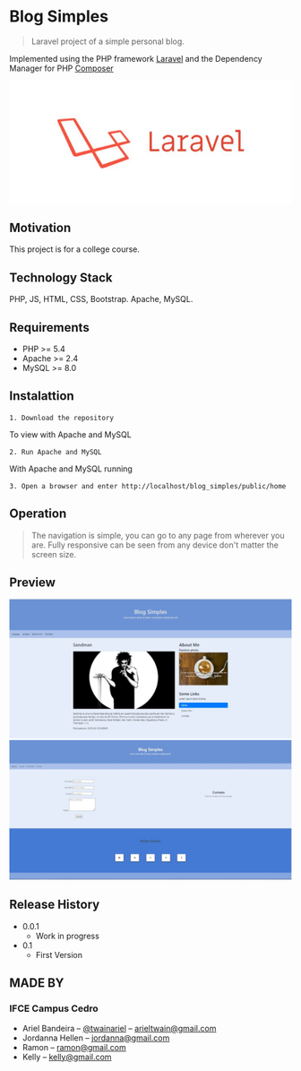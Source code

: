 # Blog Simples
> Laravel project of a simple personal blog.

Implemented using the PHP framework [Laravel](https://laravel.com/) and the Dependency Manager for PHP [Composer](https://getcomposer.org/)


![Laravel Framework](public/images/preview/preview3.jpg)

## Motivation
This project is for a college course.

## Technology Stack
PHP, JS, HTML, CSS, Bootstrap.
Apache, MySQL.

## Requirements
* PHP >= 5.4
* Apache >= 2.4
* MySQL >= 8.0

## Instalattion

    1. Download the repository

To view with Apache and MySQL

    2. Run Apache and MySQL

With Apache and MySQL running

    3. Open a browser and enter http://localhost/blog_simples/public/home

## Operation
> The navigation is simple, you can go to any page from wherever you are. Fully responsive can be seen from any device don't matter the screen size.

## Preview
![First Page](public/images/preview/preview1.jpg)
![First Page](public/images/preview/preview2.jpg)

## Release History
* 0.0.1
    * Work in progress
* 0.1
    * First Version

## MADE BY 
### IFCE Campus Cedro
* Ariel Bandeira – [@twainariel](https://twitter.com/TwainAriel) – arieltwain@gmail.com
* Jordanna Hellen – jordanna@gmail.com
* Ramon – ramon@gmail.com
* Kelly – kelly@gmail.com
